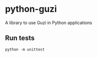 # python-guzi
A library to use Guzi in Python applications

## Run tests

```python
python -m unittest
```
